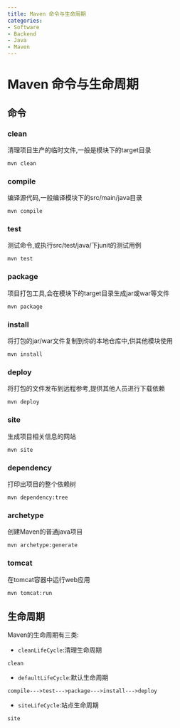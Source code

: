 ```yaml
---
title: Maven 命令与生命周期
categories:
- Software
- Backend
- Java
- Maven
---
```

# Maven 命令与生命周期

## 命令

### clean

清理项目生产的临时文件,一般是模块下的target目录

```
mvn clean
```

### compile

编译源代码,一般编译模块下的src/main/java目录

```
mvn compile
```

### test

测试命令,或执行src/test/java/下junit的测试用例

```
mvn test
```

### package

项目打包工具,会在模块下的target目录生成jar或war等文件

```
mvn package
```

### install

将打包的jar/war文件复制到你的本地仓库中,供其他模块使用

```
mvn install
```

### deploy

将打包的文件发布到远程参考,提供其他人员进行下载依赖

```
mvn deploy
```

### site

生成项目相关信息的网站

```
mvn site
```

### dependency

打印出项目的整个依赖树

```
mvn dependency:tree
```

### archetype

创建Maven的普通java项目

```
mvn archetype:generate
```

### tomcat

在tomcat容器中运行web应用

```
mvn tomcat:run
```

## 生命周期

Maven的生命周期有三类:

- `cleanLifeCycle`:清理生命周期

```
clean
```

- `defaultLifeCycle`:默认生命周期

```
compile--->test--->package--->install--->deploy
```

- `siteLifeCycle`:站点生命周期

```
site
```
